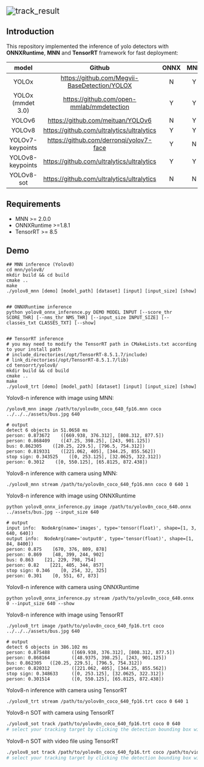 <img src="./assets/track_result.gif" alt="track_result" style="zoom: 150%;" />

## Introduction

This repository implemented the inference of yolo detectors with **ONNXRuntime**, **MNN** and **TensorRT** framework for fast deployment: 

|       model       |                    Github                     | ONNX | MNN  | TensorRT |
| :---------------: | :-------------------------------------------: | :--: | :--: | :------: |
|       YOLOx       | https://github.com/Megvii-BaseDetection/YOLOX |  N   |  Y   |    N     |
| YOLOx (mmdet 3.0) |   https://github.com/open-mmlab/mmdetection   |  Y   |  Y   |    N     |
|      YOLOv6       |       https://github.com/meituan/YOLOv6       |  N   |  Y   |    Y     |
|      YOLOv8       |  https://github.com/ultralytics/ultralytics   |  Y   |  Y   |    Y     |
| YOLOv7-keypoints  |    https://github.com/derronqi/yolov7-face    |  Y   |  N   |    N     |
| YOLOv8-keypoints  |  https://github.com/ultralytics/ultralytics   |  Y   |  Y   |    Y     |
|    YOLOv8-sot     |  https://github.com/ultralytics/ultralytics   |  N   |  N   |    Y     |

## Requirements

- MNN >= 2.0.0
- ONNXRuntime >=1.8.1
- TensorRT >= 8.5

## Demo

```shell
## MNN inference (Yolov8)
cd mnn/yolov8/
mkdir build && cd build
cmake ..
make
./yolov8_mnn [demo] [model_path] [dataset] [input] [input_size] [show]


## ONNXRuntime inference
python yolov8_onnx_inference.py DEMO MODEL INPUT [--score_thr SCORE_THR] [--nms_thr NMS_THR] [--input_size INPUT_SIZE] [--classes_txt CLASSES_TXT] [--show]


## TensorRT inference
# you may need to modify the TensorRT path in CMakeLists.txt according to your install path
# include_directories(/opt/TensorRT-8.5.1.7/include)
# link_directories(/opt/TensorRT-8.5.1.7/lib)
cd tensorrt/yolov8/
mkdir build && cd build
cmake ..
make
./yolov8_trt [demo] [model_path] [dataset] [input] [input_size] [show]
```

Yolov8-n inference with image using MNN:

```shell
/yolov8_mnn image /path/to/yolov8n_coco_640_fp16.mnn coco ../../../assets/bus.jpg 640

# output
detect 6 objects in 51.0658 ms
person: 0.873672    ([669.938, 376.312], [808.312, 877.5])
person: 0.868409    ([47.25, 398.25], [243, 901.125])
bus: 0.862305    ([20.25, 229.5], [796.5, 754.312])
person: 0.819331    ([221.062, 405], [344.25, 855.562])
stop sign: 0.343525    ([0, 253.125], [32.0625, 322.312])
person: 0.3012    ([0, 550.125], [65.8125, 872.438])
```

Yolov8-n inference with camera using MNN:

```shell
./yolov8_mnn stream /path/to/yolov8n_coco_640_fp16.mnn coco 0 640 1
```

Yolov8-n inference with image using ONNXRuntime

```shell
python yolov8_onnx_inference.py image /path/to/yolov8n_coco_640.onnx ../assets/bus.jpg --input_size 640

# output
input info:  NodeArg(name='images', type='tensor(float)', shape=[1, 3, 640, 640])
output info:  NodeArg(name='output0', type='tensor(float)', shape=[1, 84, 8400])
person: 0.875    [670, 376, 809, 878]
person: 0.869    [48, 399, 244, 902]
bus: 0.863    [21, 229, 798, 754]
person: 0.82    [221, 405, 344, 857]
stop sign: 0.346    [0, 254, 32, 325]
person: 0.301    [0, 551, 67, 873]
```

Yolov8-n inference with camera using ONNXRuntime

```shell
python yolov8_onnx_inference.py stream /path/to/yolov8n_coco_640.onnx 0 --input_size 640 --show
```

Yolov8-n inference with image using TensorRT

```shell
./yolov8_trt image /path/to/yolov8n_coco_640_fp16.trt coco ../../../assets/bus.jpg 640

# output
detect 6 objects in 386.102 ms
person: 0.875488        ([669.938, 376.312], [808.312, 877.5])
person: 0.868164        ([48.9375, 398.25], [243, 901.125])
bus: 0.862305   ([20.25, 229.5], [796.5, 754.312])
person: 0.820312        ([221.062, 405], [344.25, 855.562])
stop sign: 0.348633     ([0, 253.125], [32.0625, 322.312])
person: 0.301514        ([0, 550.125], [65.8125, 872.438])
```

Yolov8-n inference with camera using TensorRT

```shell
./yolov8_trt stream /path/to/yolov8n_coco_640_fp16.trt coco 0 640 1
```

Yolov8-n SOT with camera using TensorRT

```bash
./yolov8_sot track /path/to/yolov8n_coco_640_fp16.trt coco 0 640
# select your tracking target by clicking the detection bounding box with mouse left button
```

Yolov8-n SOT with video file using TensorRT

```bash
./yolov8_sot track /path/to/yolov8n_coco_640_fp16.trt coco /path/to/video.mp4 640
# select your tracking target by clicking the detection bounding box with mouse left button
```

